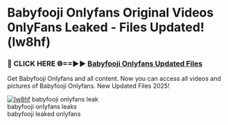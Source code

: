 # Babyfooji Onlyfans Original Videos 0nlyFans Leaked - Files Updated! (lw8hf)

<h3>🔴 CLICK HERE 🌐==►► <a href="https://tinyurl.com/3hn5wdd3" rel="nofollow">Babyfooji Onlyfans Updated Files</a></h3>

Get Babyfooji Onlyfans and all content. Now you can access all videos and pictures of Babyfooji Onlyfans. New Updated Files 2025!

[![lw8hf](https://i.imgur.com/4HnBqBT.gif)](https://tinyurl.com/3hn5wdd3)
babyfooji onlyfans leak<br>
babyfooji onlyfans leaks<br>
babyfooji leaked onlyfans